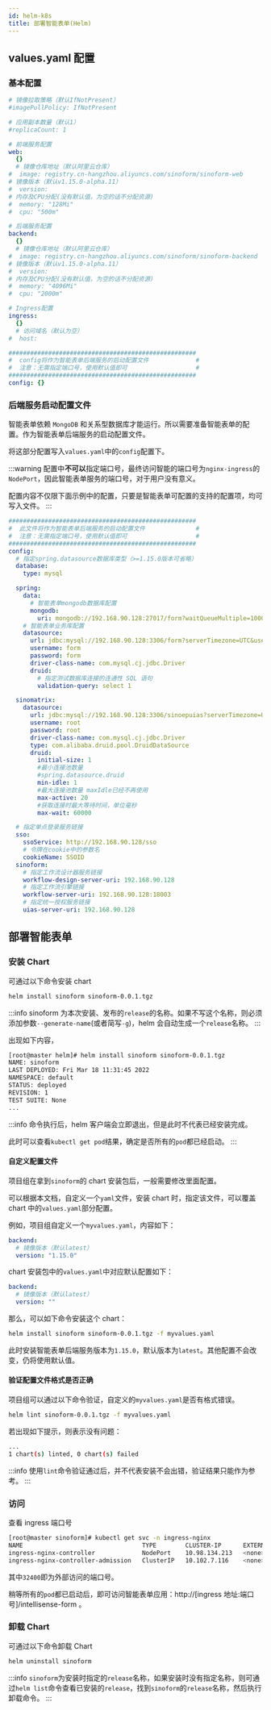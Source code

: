 ```yaml
---
id: helm-k8s
title: 部署智能表单(Helm)
---
```


## values.yaml 配置

### 基本配置

```yaml title=values.yaml
# 镜像拉取策略（默认IfNotPresent）
#imagePullPolicy: IfNotPresent

# 应用副本数量（默认1）
#replicaCount: 1

# 前端服务配置
web:
  {}
  # 镜像仓库地址（默认阿里云仓库）
#  image: registry.cn-hangzhou.aliyuncs.com/sinoform/sinoform-web
# 镜像版本（默认v1.15.0-alpha.11）
#  version:
# 内存及CPU分配(没有默认值，为空的话不分配资源)
#  memory: "128Mi"
#  cpu: "500m"

# 后端服务配置
backend:
  {}
  # 镜像仓库地址（默认阿里云仓库）
#  image: registry.cn-hangzhou.aliyuncs.com/sinoform/sinoform-backend
# 镜像版本（默认v1.15.0-alpha.11）
#  version:
# 内存及CPU分配(没有默认值，为空的话不分配资源)
#  memory: "4096Mi"
#  cpu: "2000m"

# Ingress配置
ingress:
  {}
  # 访问域名（默认为空）
#  host:

####################################################
#  config将作为智能表单后端服务的启动配置文件             #
#  注意：无需指定端口号，使用默认值即可                   #
####################################################
config: {}
```

### 后端服务启动配置文件

智能表单依赖 `MongoDB` 和关系型数据库才能运行。所以需要准备智能表单的配置。作为智能表单后端服务的启动配置文件。

将这部分配置写入`values.yaml`中的`config`配置下。

:::warning
配置中**不可以**指定端口号，最终访问智能的端口号为`nginx-ingress`的`NodePort`，因此智能表单服务的端口号，对于用户没有意义。

配置内容不仅限下面示例中的配置，只要是智能表单可配置的支持的配置项，均可写入文件。
:::

```yaml title=values.yaml
####################################################
#  此文件将作为智能表单后端服务的启动配置文件              #
#  注意：无需指定端口号，使用默认值即可                   #
####################################################
config:
  # 指定spring.datasource数据库类型（>=1.15.0版本可省略）
  database:
    type: mysql

  spring:
    data:
      # 智能表单mongodb数据库配置
      mongodb:
        uri: mongodb://192.168.90.128:27017/form?waitQueueMultiple=1000
    # 智能表单业务库配置
    datasource:
      url: jdbc:mysql://192.168.90.128:3306/form?serverTimezone=UTC&useUnicode=true&characterEncoding=UTF-8&allowMultiQueries=true&useSSL=false&allowPublicKeyRetrieval=true
      username: form
      password: form
      driver-class-name: com.mysql.cj.jdbc.Driver
      druid:
        # 指定测试数据库连接的连通性 SQL 语句
        validation-query: select 1

  sinomatrix:
    datasource:
      url: jdbc:mysql://192.168.90.128:3306/sinoepuias?serverTimezone=UTC&useUnicode=true&characterEncoding=UTF-8&allowMultiQueries=true&useSSL=false&allowPublicKeyRetrieval=true
      username: root
      password: root
      driver-class-name: com.mysql.cj.jdbc.Driver
      type: com.alibaba.druid.pool.DruidDataSource
      druid:
        initial-size: 1
        #最小连接池数量
        #spring.datasource.druid
        min-idle: 1
        #最大连接池数量 maxIdle已经不再使用
        max-active: 20
        #获取连接时最大等待时间，单位毫秒
        max-wait: 60000

  # 指定单点登录服务链接
  sso:
    ssoService: http://192.168.90.128/sso
    # 令牌在cookie中的参数名
    cookieName: SSOID
  sinoform:
    # 指定工作流设计器服务链接
    workflow-design-server-uri: 192.168.90.128
    # 指定工作流引擎链接
    workflow-server-uri: 192.168.90.128:18003
    # 指定统一授权服务链接
    uias-server-uri: 192.168.90.128
```

## 部署智能表单

### 安装 Chart

可通过以下命令安装 chart

```bash
helm install sinoform sinoform-0.0.1.tgz
```

:::info
sinoform 为本次安装、发布的`release`的名称。如果不写这个名称，则必须添加参数`--generate-name`(或者简写`-g`)，helm 会自动生成一个`release`名称。
:::

出现如下内容，

```bash
[root@master helm]# helm install sinoform sinoform-0.0.1.tgz
NAME: sinoform
LAST DEPLOYED: Fri Mar 18 11:31:45 2022
NAMESPACE: default
STATUS: deployed
REVISION: 1
TEST SUITE: None
...
```

:::info
命令执行后，helm 客户端会立即退出，但是此时不代表已经安装完成。

此时可以查看`kubectl get pod`结果，确定是否所有的`pod`都已经启动。
:::

#### 自定义配置文件

项目组在拿到`sinoform`的 chart 安装包后，一般需要修改里面配置。

可以根据本文档，自定义一个`yaml`文件，安装 chart 时，指定该文件，可以覆盖 chart 中的`values.yaml`部分配置。

例如，项目组自定义一个`myvalues.yaml`，内容如下：

```yaml
backend:
  # 镜像版本（默认latest）
  version: "1.15.0"
```

chart 安装包中的`values.yaml`中对应默认配置如下：

```yaml
backend:
  # 镜像版本（默认latest）
  version: ""
```

那么，可以如下命令安装这个 chart：

```bash
helm install sinoform sinoform-0.0.1.tgz -f myvalues.yaml
```

此时安装智能表单后端服务版本为`1.15.0`，默认版本为`latest`。其他配置不会改变，仍将使用默认值。

#### 验证配置文件格式是否正确

项目组可以通过以下命令验证，自定义的`myvalues.yaml`是否有格式错误。

```bash
helm lint sinoform-0.0.1.tgz -f myvalues.yaml
```

若出现如下提示，则表示没有问题：

```bash
...
1 chart(s) linted, 0 chart(s) failed
```

:::info
使用`lint`命令验证通过后，并不代表安装不会出错，验证结果只能作为参考。
:::

### 访问

查看 ingress 端口号

```bash
[root@master sinoform]# kubectl get svc -n ingress-nginx
NAME                                 TYPE        CLUSTER-IP      EXTERNAL-IP   PORT(S)                      AGE
ingress-nginx-controller             NodePort    10.98.134.213   <none>        80:32400/TCP,443:31962/TCP   41h
ingress-nginx-controller-admission   ClusterIP   10.102.7.116    <none>        443/TCP                      41h
```

其中`32400`即为外部访问的端口号。

稍等所有的`pod`都已启动后，即可访问智能表单应用：http://[ingress 地址:端口号]/intellisense-form 。

### 卸载 Chart

可通过以下命令卸载 Chart

```bash
helm uninstall sinoform
```

:::info
`sinoform`为安装时指定的`release`名称，如果安装时没有指定名称，则可通过`helm list`命令查看已安装的`release`，找到`sinoform`的`release`名称，然后执行卸载命令。
:::
